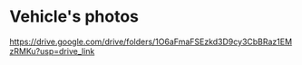 Vehicle's photos
====
https://drive.google.com/drive/folders/1O6aFmaFSEzkd3D9cy3CbBRaz1EMzRMKu?usp=drive_link
